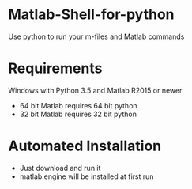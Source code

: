 # Matlab-Shell-for-python
Use python to run your m-files and Matlab commands

# Requirements

Windows with Python 3.5 and Matlab R2015 or newer
- 64 bit Matlab requires 64 bit python
- 32 bit Matlab requires 32 bit python

# Automated Installation

- Just download and run it
- matlab.engine will be installed at first run
